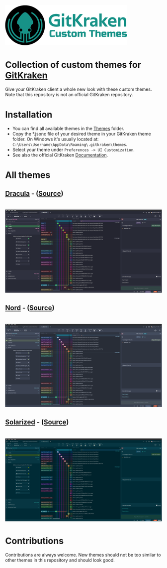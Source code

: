 # ![GitKrakenCustomThemes](images/logo.png)
# Collection of custom themes for [GitKraken](https://www.gitkraken.com/)
Give your GitKraken client a whole new look with these custom themes. Note that this repository is not an official GitKraken repository.

# Installation
- You can find all available themes in the [Themes](Themes) folder.
- Copy the \*.jsonc file of your desired theme in your GitKraken theme folder. On Windows it's usually located at: `C:\Users\Username\AppData\Roaming\.gitkraken\themes`.
- Select your theme under `Preferences -> UI Customization`.
- See also the official GitKraken [Documentation](https://support.gitkraken.com/start-here/themes/).

# All themes
## [Dracula](Themes/Dracula) - ([Source](https://draculatheme.com/))
# ![DraculaTheme](images/dracula.png)

## [Nord](Themes/Nord) - ([Source](https://www.nordtheme.com/))
# ![NordTheme](images/nord-dark.png)

## [Solarized](Themes/Solarized) - ([Source](https://github.com/altercation/solarized#features))
# ![SolarizedTheme](images/solarized-dark.png)

# Contributions
Contributions are always welcome. New themes should not be too similar to other themes in this repository and should look good.
